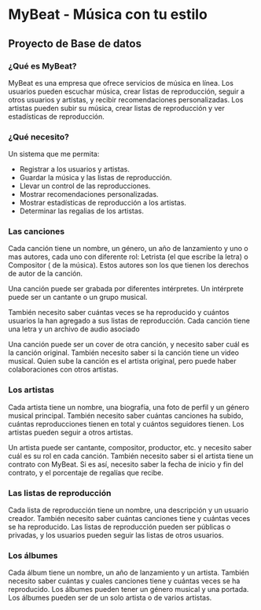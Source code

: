 # MyBeat - Música con tu estilo
## Proyecto de Base de datos

### ¿Qué es MyBeat?
MyBeat es una empresa que ofrece servicios de música en línea. Los usuarios pueden escuchar música, crear listas de reproducción, seguir a otros usuarios y artistas, y recibir recomendaciones personalizadas. Los artistas pueden subir su música, crear listas de reproducción y ver estadísticas de reproducción.

### ¿Qué necesito?
Un sistema que me permita:
- Registrar a los usuarios y artistas.
- Guardar la música y las listas de reproducción.
- Llevar un control de las reproducciones.
- Mostrar recomendaciones personalizadas.
- Mostrar estadísticas de reproducción a los artistas.
- Determinar las regalias de los artistas.

### Las canciones
Cada canción tiene un nombre, un género, un año de lanzamiento y uno o mas autores, cada uno con diferente rol: Letrista (el que escribe la letra) o Compositor ( de la música). Estos autores son los que tienen los derechos de autor de la canción.

Una canción puede ser grabada por diferentes intérpretes. Un intérprete puede ser un cantante o un grupo musical.

También necesito saber cuántas veces se ha reproducido y cuántos usuarios la han agregado a sus listas de reproducción. Cada canción tiene una letra y un archivo de audio asociado

Una canción puede ser un cover de otra canción, y necesito saber cuál es la canción original. También necesito saber si la canción tiene un video musical. Quien sube la canción es el artista original, pero puede haber colaboraciones con otros artistas.

### Los artistas
Cada artista tiene un nombre, una biografía, una foto de perfil y un género musical principal. También necesito saber cuántas canciones ha subido, cuántas reproducciones tienen en total y cuántos seguidores tienen. Los artistas pueden seguir a otros artistas.

Un artista puede ser cantante, compositor, productor, etc. y necesito saber cuál es su rol en cada canción. También necesito saber si el artista tiene un contrato con MyBeat. Si es así, necesito saber la fecha de inicio y fin del contrato, y el porcentaje de regalías que recibe.

### Las listas de reproducción
Cada lista de reproducción tiene un nombre, una descripción y un usuario creador. También necesito saber cuántas canciones tiene y cuántas veces se ha reproducido. Las listas de reproducción pueden ser públicas o privadas, y los usuarios pueden seguir las listas de otros usuarios.

### Los álbumes
Cada álbum tiene un nombre, un año de lanzamiento y un artista. También necesito saber cuántas y cuales canciones tiene y cuántas veces se ha reproducido. Los álbumes pueden tener un género musical y una portada. Los álbumes pueden ser de un solo artista o de varios artistas.





